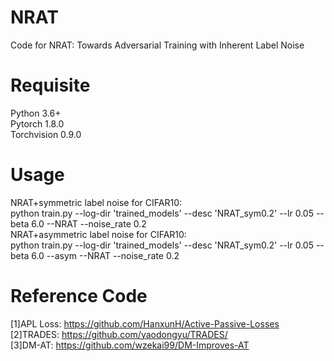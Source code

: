 # NRAT
Code for NRAT: Towards Adversarial Training with Inherent Label Noise
# Requisite
Python 3.6+  
Pytorch 1.8.0  
Torchvision 0.9.0  
# Usage
NRAT+symmetric label noise for CIFAR10:  
python train.py --log-dir 'trained_models' --desc 'NRAT_sym0.2' --lr 0.05 --beta 6.0 --NRAT --noise_rate 0.2  
NRAT+asymmetric label noise for CIFAR10:  
python train.py --log-dir 'trained_models' --desc 'NRAT_sym0.2' --lr 0.05 --beta 6.0 --asym --NRAT --noise_rate 0.2  
# Reference Code
[1]APL Loss: https://github.com/HanxunH/Active-Passive-Losses  
[2]TRADES: https://github.com/yaodongyu/TRADES/  
[3]DM-AT: https://github.com/wzekai99/DM-Improves-AT  


